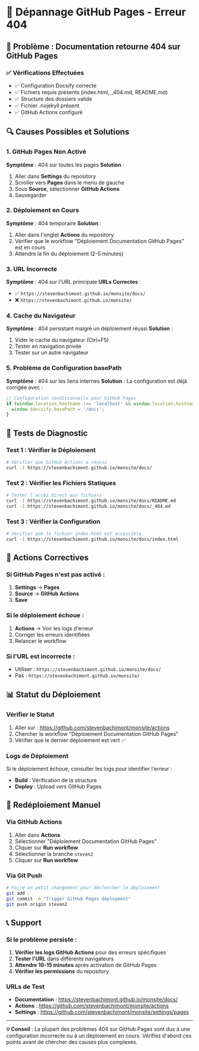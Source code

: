 # 🔧 Dépannage GitHub Pages - Erreur 404

## 🚨 **Problème : Documentation retourne 404 sur GitHub Pages**

### ✅ **Vérifications Effectuées**
- ✅ Configuration Docsify correcte
- ✅ Fichiers requis présents (index.html, _404.md, README.md)
- ✅ Structure des dossiers valide
- ✅ Fichier .nojekyll présent
- ✅ GitHub Actions configuré

## 🔍 **Causes Possibles et Solutions**

### 1. **GitHub Pages Non Activé**
**Symptôme** : 404 sur toutes les pages
**Solution** :
1. Aller dans **Settings** du repository
2. Scroller vers **Pages** dans le menu de gauche
3. Sous **Source**, sélectionner **GitHub Actions**
4. Sauvegarder

### 2. **Déploiement en Cours**
**Symptôme** : 404 temporaire
**Solution** :
1. Aller dans l'onglet **Actions** du repository
2. Vérifier que le workflow "Déploiement Documentation GitHub Pages" est en cours
3. Attendre la fin du déploiement (2-5 minutes)

### 3. **URL Incorrecte**
**Symptôme** : 404 sur l'URL principale
**URLs Correctes** :
- ✅ `https://stevenbachimont.github.io/monsite/docs/`
- ❌ `https://stevenbachimont.github.io/monsite/`

### 4. **Cache du Navigateur**
**Symptôme** : 404 persistant malgré un déploiement réussi
**Solution** :
1. Vider le cache du navigateur (Ctrl+F5)
2. Tester en navigation privée
3. Tester sur un autre navigateur

### 5. **Problème de Configuration basePath**
**Symptôme** : 404 sur les liens internes
**Solution** : La configuration est déjà corrigée avec :
```javascript
// Configuration conditionnelle pour GitHub Pages
if (window.location.hostname !== 'localhost' && window.location.hostname !== '127.0.0.1') {
  window.$docsify.basePath = '/docs';
}
```

## 🧪 **Tests de Diagnostic**

### Test 1 : Vérifier le Déploiement
```bash
# Vérifier que GitHub Actions a réussi
curl -I https://stevenbachimont.github.io/monsite/docs/
```

### Test 2 : Vérifier les Fichiers Statiques
```bash
# Tester l'accès direct aux fichiers
curl -I https://stevenbachimont.github.io/monsite/docs/README.md
curl -I https://stevenbachimont.github.io/monsite/docs/_404.md
```

### Test 3 : Vérifier la Configuration
```bash
# Vérifier que le fichier index.html est accessible
curl -I https://stevenbachimont.github.io/monsite/docs/index.html
```

## 🚀 **Actions Correctives**

### Si GitHub Pages n'est pas activé :
1. **Settings** → **Pages**
2. **Source** → **GitHub Actions**
3. **Save**

### Si le déploiement échoue :
1. **Actions** → Voir les logs d'erreur
2. Corriger les erreurs identifiées
3. Relancer le workflow

### Si l'URL est incorrecte :
- Utiliser : `https://stevenbachimont.github.io/monsite/docs/`
- Pas : `https://stevenbachimont.github.io/monsite/`

## 📊 **Statut du Déploiement**

### Vérifier le Statut
1. Aller sur : https://github.com/stevenbachimont/monsite/actions
2. Chercher le workflow "Déploiement Documentation GitHub Pages"
3. Vérifier que le dernier déploiement est vert ✅

### Logs de Déploiement
Si le déploiement échoue, consulter les logs pour identifier l'erreur :
- **Build** : Vérification de la structure
- **Deploy** : Upload vers GitHub Pages

## 🔄 **Redéploiement Manuel**

### Via GitHub Actions
1. Aller dans **Actions**
2. Sélectionner "Déploiement Documentation GitHub Pages"
3. Cliquer sur **Run workflow**
4. Sélectionner la branche `steven2`
5. Cliquer sur **Run workflow**

### Via Git Push
```bash
# Faire un petit changement pour déclencher le déploiement
git add .
git commit -m "Trigger GitHub Pages deployment"
git push origin steven2
```

## 📞 **Support**

### Si le problème persiste :
1. **Vérifier les logs GitHub Actions** pour des erreurs spécifiques
2. **Tester l'URL** dans différents navigateurs
3. **Attendre 10-15 minutes** après activation de GitHub Pages
4. **Vérifier les permissions** du repository

### URLs de Test
- **Documentation** : https://stevenbachimont.github.io/monsite/docs/
- **Actions** : https://github.com/stevenbachimont/monsite/actions
- **Settings** : https://github.com/stevenbachimont/monsite/settings/pages

---

**💡 Conseil** : La plupart des problèmes 404 sur GitHub Pages sont dus à une configuration incorrecte ou à un déploiement en cours. Vérifiez d'abord ces points avant de chercher des causes plus complexes.

